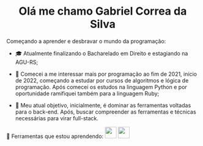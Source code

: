 <h1 align="center">Olá me chamo Gabriel Correa da Silva</h1>
Começando a aprender e desbravar o mundo da programação:

- :mortar_board: Atualmente finalizando o Bacharelado em Direito e estagiando na AGU-RS;

- :milky_way: Comecei a me interessar mais por programação ao fim de 2021, início de 2022, começando a estudar por cursos de algoritmos e lógica de programação. Após comecei os estudos na linguagem Python e por oportunidade ramifiquei também para a linguagem Ruby;
- :space_invader: Meu atual objetivo, inicialmente, é dominar as ferramentas voltadas para o back-end. Após, buscar compreender as ferramentas e técnicas necessárias para virar full-stack.

:school_satchel: Ferramentas que estou aprendendo: 
<img src="https://cdn.jsdelivr.net/gh/devicons/devicon/icons/python/python-original.svg" width="30" height="30"/>             <img src="https://cdn.jsdelivr.net/gh/devicons/devicon/icons/ruby/ruby-original-wordmark.svg" width="30" height="30"/>

<!--
�

- 🔭 I’m currently working on ...
- 🌱 I’m currently learning ...
- 👯 I’m looking to collaborate on ...
- 🤔 I’m looking for help with ...
- 💬 Ask me about ...
- 📫 How to reach me: ...
- 😄 Pronouns: ...
- ⚡ Fun fact: ...
-->
